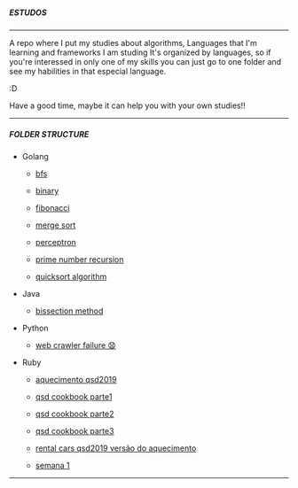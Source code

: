 #####                 ESTUDOS                      #####
________________________________________________________

A repo where I put my studies about algorithms,
Languages that I'm learning and frameworks I am studing
It's organized by languages, so if you're interessed in
only one of my skills you can just go to one folder and 
see my habilities in that especial language.

:D 

Have a good time, maybe it can help you with your own
studies!!
________________________________________________________

#####             FOLDER STRUCTURE                 #####

- Golang

	- [bfs](./golang/bfs)

	- [binary](./golang/binary)

	- [fibonacci](./golang/fibonacci)

	- [merge sort](./golang/merge)

	- [perceptron](./golang/perceptron)

	- [prime number recursion](./golang/prime)

	- [quicksort algorithm](./golang/quicksort)

- Java

	- [bissection method](./java/bissection_method)

- Python

	- [web crawler failure :anguished:](./Python/web_crawler)

- Ruby
	
	- [aquecimento qsd2019](./Ruby/aquecimento_qsd2019)

	- [qsd cookbook parte1](./Ruby/qsd_cookbook_parte1)

	- [qsd cookbook parte2](./Ruby/qsd_cookbook_parte2)

	- [qsd cookbook parte3](./Ruby/qsd_cookbook_parte3)

	- [rental cars qsd2019 versão do aquecimento](./Ruby/rental-cars-qsd2019)

	- [semana 1](./Ruby/semana_1)
________________________________________________________
